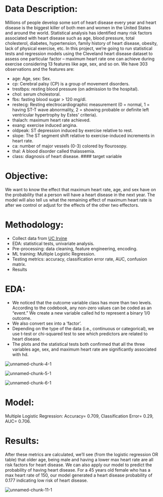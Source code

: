 # Data Description:
Millions of people develop some sort of heart disease every year and heart disease is the biggest killer of both
men and women in the United States and around the world. Statistical analysis has identified many risk
factors associated with heart disease such as age, blood pressure, total cholesterol, diabetes, hypertension,
family history of heart disease, obesity, lack of physical exercise, etc. In this project, we’re going to run
statistical tests and regression models using the Cleveland heart disease dataset to assess one particular factor
– maximum heart rate one can achieve during exercise considering 13 features like age, sex, and so on.
We have 303 observations and the features are:
- age: Age, sex: Sex.
- cp: Cerebral palsy (CP) is a group of movement disorders.
- trestbps: resting blood pressure (on admission to the hospital).
- chol: serum cholestoral.
- fbs: fasting blood sugar > 120 mg/dl.
- restecg: Resting electrocardiographic measurement (0 = normal, 1 = having ST-T wave abnormality, 2 = showing probable or definite left ventricular hypertrophy by Estes' criteria).
- thalach: maximum heart rate achieved.
- exang: exercise induced angina.
- oldpeak: ST depression induced by exercise relative to rest.
- slope: The ST segment shift relative to exercise-induced increments in heart rate.
- ca: number of major vessels (0-3) colored by flourosopy.
- thal: A blood disorder called thalassemia.
- class: diagnosis of heart disease. #### target variable
# Objective:
We want to know the effect that maximum heart rate, age, and sex have on the
probability that a person will have a heart disease in the next year. The model will also tell us what the
remaining effect of maximum heart rate is after we control or adjust for the effects of the other two effectors.

# Methodology:
- Collect data from [UC Irvine](https://archive.ics.uci.edu/dataset/45/heart+disease)
- EDA: statistical tests, univariate analysis.
- Pre-processing: data cleaning, feature engineering, encoding.
- ML training:  Multiple Logistic Regression.
- Testing metrics: accuracy, classification error rate, AUC, confusion matrix.
- Results
# EDA:
- We noticed that the outcome variable class has more than two levels. According to the codebook, any non-zero
values can be coded as an “event.” We create a new variable called hd to represent a binary 1/0 outcome.
- We also convert sex into a ‘factor’.
- Depending on the type of the data (i.e., continuous or categorical), we use
t-test or chi-squared test to see which predictors are related to heart disease.
- The plots and the statistical tests both confirmed that all the three variables age, sex, and maximum heart rate are significantly associated
with hd.

![unnamed-chunk-4-1](https://github.com/user-attachments/assets/99bc9b55-3c9f-450e-8305-b476d6f9eb0e)


![unnamed-chunk-5-1](https://github.com/user-attachments/assets/0151d519-ecab-46aa-8f9f-8c42ab4c131a)


![unnamed-chunk-6-1](https://github.com/user-attachments/assets/b304091e-5095-42f4-bdaf-9aa9a3a2d3ff)


# Model:
Multiple Logistic Regression: Accuracy= 0.709,  Classification Error= 0.29,  AUC= 0.706. 
# Results:
After these metrics are calculated, we’ll see (from the logistic regression OR table) that older age, being male
and having a lower max heart rate are all risk factors for heart disease. We can also apply our model to
predict the probability of having heart disease. For a 45 years old female who has a max heart rate of 150,
our model generated a heart disease probability of 0.177 indicating low risk of heart disease.


![unnamed-chunk-11-1](https://github.com/user-attachments/assets/fb7e2b54-96de-4270-aeff-f0183b14b94b)

